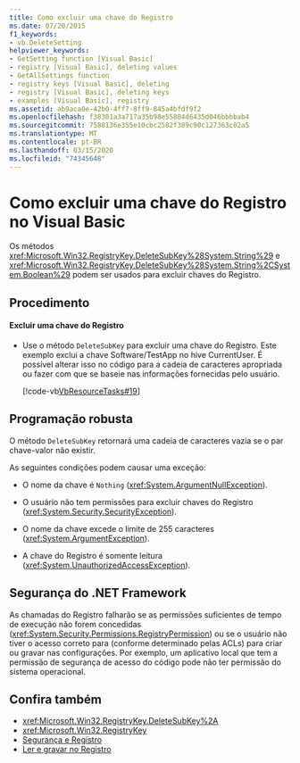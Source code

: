 ```yaml
---
title: Como excluir uma chave do Registro
ms.date: 07/20/2015
f1_keywords:
- vb.DeleteSetting
helpviewer_keywords:
- GetSetting function [Visual Basic]
- registry [Visual Basic], deleting values
- GetAllSettings function
- registry keys [Visual Basic], deleting
- registry [Visual Basic], deleting keys
- examples [Visual Basic], registry
ms.assetid: ab9aca0e-42b0-4ff7-8ff9-845a4bfdf9f2
ms.openlocfilehash: f38301a3a717a35b98e55804d6435d046bbbbab4
ms.sourcegitcommit: 7588136e355e10cbc2582f389c90c127363c02a5
ms.translationtype: MT
ms.contentlocale: pt-BR
ms.lasthandoff: 03/15/2020
ms.locfileid: "74345648"
---
```

# <a name="how-to-delete-a-registry-key-in-visual-basic"></a>Como excluir uma chave do Registro no Visual Basic

Os métodos <xref:Microsoft.Win32.RegistryKey.DeleteSubKey%28System.String%29> e <xref:Microsoft.Win32.RegistryKey.DeleteSubKey%28System.String%2CSystem.Boolean%29> podem ser usados para excluir chaves do Registro.  
  
## <a name="procedure"></a>Procedimento  
  
#### <a name="to-delete-a-registry-key"></a>Excluir uma chave do Registro  
  
- Use o método `DeleteSubKey` para excluir uma chave do Registro. Este exemplo exclui a chave Software/TestApp no hive CurrentUser. É possível alterar isso no código para a cadeia de caracteres apropriada ou fazer com que se baseie nas informações fornecidas pelo usuário.  
  
     [!code-vb[VbResourceTasks#19](~/samples/snippets/visualbasic/VS_Snippets_VBCSharp/VbResourceTasks/VB/Class1.vb#19)]  
  
## <a name="robust-programming"></a>Programação robusta  

 O método `DeleteSubKey` retornará uma cadeia de caracteres vazia se o par chave-valor não existir.  
  
 As seguintes condições podem causar uma exceção:  
  
- O nome da chave é `Nothing` (<xref:System.ArgumentNullException>).  
  
- O usuário não tem permissões para excluir chaves do Registro (<xref:System.Security.SecurityException>).  
  
- O nome da chave excede o limite de 255 caracteres (<xref:System.ArgumentException>).  
  
- A chave do Registro é somente leitura (<xref:System.UnauthorizedAccessException>).  
  
## <a name="net-framework-security"></a>Segurança do .NET Framework  

 As chamadas do Registro falharão se as permissões suficientes de tempo de execução não forem concedidas (<xref:System.Security.Permissions.RegistryPermission>) ou se o usuário não tiver o acesso correto para (conforme determinado pelas ACLs) para criar ou gravar nas configurações. Por exemplo, um aplicativo local que tem a permissão de segurança de acesso do código pode não ter permissão do sistema operacional.  
  
## <a name="see-also"></a>Confira também

- <xref:Microsoft.Win32.RegistryKey.DeleteSubKey%2A>
- <xref:Microsoft.Win32.RegistryKey>
- [Segurança e Registro](../../../../visual-basic/developing-apps/programming/computer-resources/security-and-the-registry.md)
- [Ler e gravar no Registro](../../../../visual-basic/developing-apps/programming/computer-resources/reading-from-and-writing-to-the-registry.md)
